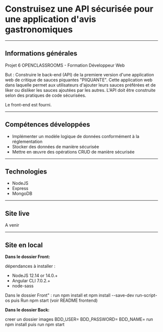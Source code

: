 <h1>Construisez une API sécurisée pour une application d'avis gastronomiques</h1>

---

<h2>Informations générales</h2>

Projet 6 OPENCLASSROOMS - Formation Développeur Web

But : Construire le back-end (API) de la premiere version d'une application web de critique de sauces piquantes "PIIQUANTE". Cette application web dans laquelle permet aux utilisateurs d'ajouter leurs sauces préférées et de liker ou disliker les sauces ajoutées par les autres. L'API doit être construite selon des pratiques de code sécurisées.

Le front-end est fourni.

---

<h2>Compétences développées</h2>

- Implémenter un modèle logique de données conformément à la réglementation
- Stocker des données de manière sécurisée
- Mettre en œuvre des opérations CRUD de manière sécurisée

---

<h2>Technologies</h2>

- NodeJS
- Express
- MongoDB

---

<h2>Site live</h2>

A venir

---

<h2>Site en local</h2>

<b>Dans le dossier Front:</b>

dépendances à installer :

- NodeJS 12.14 or 14.0.+
- Angular CLI 7.0.2.+
- node-sass

Dans le dossier Front" : run npm install et npm install --save-dev run-script-os puis Run npm start (voir README frontend)

<b>Dans le dossier Back:</b>

creer un dossier images
BDD_USER=
BDD_PASSWORD=
BDD_NAME=
run npm install puis run npm start
